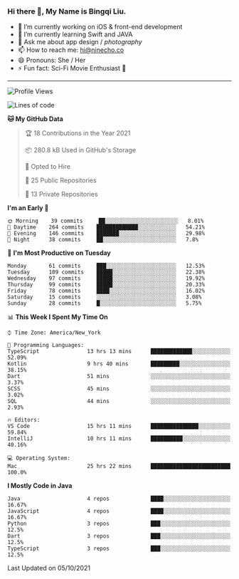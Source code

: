 ### Hi there 👋, My Name is Bingqi Liu.

- 🔭 I’m currently working on iOS & front-end development
- 🌱 I’m currently learning Swift and JAVA
- 💬 Ask me about app design / *photography*
- 📫 How to reach me: hi@ninecho.co
- 😄 Pronouns: She / Her
- ⚡ Fun fact: Sci-Fi Movie Enthusiast 🚀

---

<!--START_SECTION:waka-->
![Profile Views](http://img.shields.io/badge/Profile%20Views-12-blue)

![Lines of code](https://img.shields.io/badge/From%20Hello%20World%20I%27ve%20Written-3.1%20million%20lines%20of%20code-blue)

**🐱 My GitHub Data** 

> 🏆 18 Contributions in the Year 2021
 > 
> 📦 280.8 kB Used in GitHub's Storage 
 > 
> 💼 Opted to Hire
 > 
> 📜 25 Public Repositories 
 > 
> 🔑 13 Private Repositories  
 > 
**I'm an Early 🐤** 

```text
🌞 Morning    39 commits     ██░░░░░░░░░░░░░░░░░░░░░░░   8.01% 
🌆 Daytime    264 commits    █████████████░░░░░░░░░░░░   54.21% 
🌃 Evening    146 commits    ███████░░░░░░░░░░░░░░░░░░   29.98% 
🌙 Night      38 commits     ██░░░░░░░░░░░░░░░░░░░░░░░   7.8%

```
📅 **I'm Most Productive on Tuesday** 

```text
Monday       61 commits     ███░░░░░░░░░░░░░░░░░░░░░░   12.53% 
Tuesday      109 commits    █████░░░░░░░░░░░░░░░░░░░░   22.38% 
Wednesday    97 commits     █████░░░░░░░░░░░░░░░░░░░░   19.92% 
Thursday     99 commits     █████░░░░░░░░░░░░░░░░░░░░   20.33% 
Friday       78 commits     ████░░░░░░░░░░░░░░░░░░░░░   16.02% 
Saturday     15 commits     ░░░░░░░░░░░░░░░░░░░░░░░░░   3.08% 
Sunday       28 commits     █░░░░░░░░░░░░░░░░░░░░░░░░   5.75%

```


📊 **This Week I Spent My Time On** 

```text
⌚︎ Time Zone: America/New_York

💬 Programming Languages: 
TypeScript               13 hrs 13 mins      █████████████░░░░░░░░░░░░   52.09% 
Kotlin                   9 hrs 40 mins       █████████░░░░░░░░░░░░░░░░   38.15% 
Dart                     51 mins             ░░░░░░░░░░░░░░░░░░░░░░░░░   3.37% 
SCSS                     45 mins             ░░░░░░░░░░░░░░░░░░░░░░░░░   3.02% 
SQL                      44 mins             ░░░░░░░░░░░░░░░░░░░░░░░░░   2.93%

🔥 Editors: 
VS Code                  15 hrs 11 mins      ███████████████░░░░░░░░░░   59.84% 
IntelliJ                 10 hrs 11 mins      ██████████░░░░░░░░░░░░░░░   40.16%

💻 Operating System: 
Mac                      25 hrs 22 mins      █████████████████████████   100.0%

```

**I Mostly Code in Java** 

```text
Java                     4 repos             ████░░░░░░░░░░░░░░░░░░░░░   16.67% 
JavaScript               4 repos             ████░░░░░░░░░░░░░░░░░░░░░   16.67% 
Python                   3 repos             ███░░░░░░░░░░░░░░░░░░░░░░   12.5% 
Dart                     3 repos             ███░░░░░░░░░░░░░░░░░░░░░░   12.5% 
TypeScript               3 repos             ███░░░░░░░░░░░░░░░░░░░░░░   12.5%

```



 Last Updated on 05/10/2021
<!--END_SECTION:waka-->
